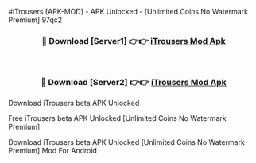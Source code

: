 #iTrousers [APK-MOD] - APK Unlocked - [Unlimited Coins No Watermark Premium] 97qc2



<div align="center">

<h3>🔴 Download [Server1] 👉👉 <a href="https://momento.my/?title=iTrousers">iTrousers Mod Apk</a></h3><br>

<h3>🔴 Download [Server2] 👉👉 <a href="https://momento.my/?title=iTrousers">iTrousers Mod Apk</a></h3>
</div>



Download iTrousers beta APK Unlocked

Free iTrousers beta APK Unlocked [Unlimited Coins No Watermark Premium]

Download iTrousers beta APK Unlocked [Unlimited Coins No Watermark Premium] Mod For Android
